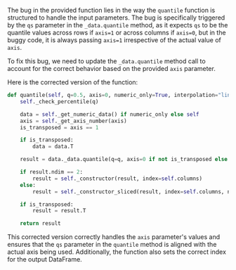 The bug in the provided function lies in the way the `quantile` function is structured to handle the input parameters. The bug is specifically triggered by the `qs` parameter in the `_data.quantile` method, as it expects `qs` to be the quantile values across rows if `axis=1` or across columns if `axis=0`, but in the buggy code, it is always passing `axis=1` irrespective of the actual value of `axis`.

To fix this bug, we need to update the `_data.quantile` method call to account for the correct behavior based on the provided `axis` parameter.

Here is the corrected version of the function:

```python
def quantile(self, q=0.5, axis=0, numeric_only=True, interpolation="linear"):
    self._check_percentile(q)

    data = self._get_numeric_data() if numeric_only else self
    axis = self._get_axis_number(axis)
    is_transposed = axis == 1

    if is_transposed:
        data = data.T

    result = data._data.quantile(q=q, axis=0 if not is_transposed else 1, interpolation=interpolation, transposed=is_transposed)

    if result.ndim == 2:
        result = self._constructor(result, index=self.columns)
    else:
        result = self._constructor_sliced(result, index=self.columns, name=q)

    if is_transposed:
        result = result.T

    return result
```

This corrected version correctly handles the `axis` parameter's values and ensures that the `qs` parameter in the `quantile` method is aligned with the actual axis being used. Additionally, the function also sets the correct index for the output DataFrame.